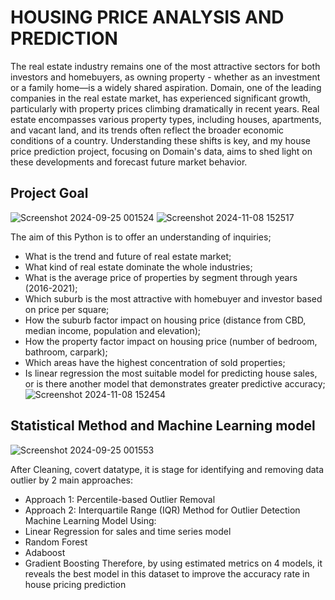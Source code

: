 # HOUSING PRICE ANALYSIS AND PREDICTION
The real estate industry remains one of the most attractive sectors for both investors and homebuyers, as owning property - whether as an investment or a family home—is a widely shared aspiration. Domain, one of the leading companies in the real estate market, has experienced significant growth, particularly with property prices climbing dramatically in recent years. Real estate encompasses various property types, including houses, apartments, and vacant land, and its trends often reflect the broader economic conditions of a country. Understanding these shifts is key, and my house price prediction project, focusing on Domain's data, aims to shed light on these developments and forecast future market behavior.

## Project Goal
![Screenshot 2024-09-25 001524](https://github.com/user-attachments/assets/d0787d97-d1bf-4a45-82cd-71eb8babf950)
![Screenshot 2024-11-08 152517](https://github.com/user-attachments/assets/431808bc-71e3-4fe0-ad9f-3c5fd072c30e)

The aim of this Python is to offer an understanding of inquiries;
* What is the trend and future of real estate market;
* What kind of real estate dominate the whole industries;
* What is the average price of properties by segment through years (2016-2021);
* Which suburb is the most attractive with homebuyer and investor based on price per square;
* How the suburb factor impact on housing price (distance from CBD, median income, population and elevation);
* How the property factor impact on housing price (number of bedroom, bathroom, carpark);
* Which areas have the highest concentration of sold properties;
* Is linear regression the most suitable model for predicting house sales, or is there another model that demonstrates greater predictive accuracy;
![Screenshot 2024-11-08 152454](https://github.com/user-attachments/assets/3b9accf9-1d9f-4901-aa80-82cf6f44349f)

## Statistical Method and Machine Learning model
![Screenshot 2024-09-25 001553](https://github.com/user-attachments/assets/98137876-6ced-43ae-8776-9775304941b4)

After Cleaning, covert datatype, it is stage for identifying and removing data outlier by 2 main approaches:
* Approach 1: Percentile-based Outlier Removal
* Approach 2: Interquartile Range (IQR) Method for Outlier Detection
Machine Learning Model Using:
* Linear Regression for sales and time series model
* Random Forest
* Adaboost
* Gradient Boosting
Therefore, by using estimated metrics on 4 models, it reveals the best model in this dataset to improve the accuracy rate in house pricing prediction
